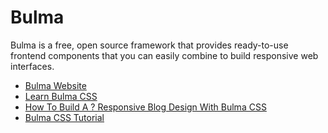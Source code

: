# Bulma

Bulma is a free, open source framework that provides ready-to-use frontend components that you can easily combine to build responsive web interfaces.

- [Bulma Website](https://bulma.io/)
- [Learn Bulma CSS](https://scrimba.com/learn/bulma)
- [How To Build A ? Responsive Blog Design With Bulma CSS](https://www.freecodecamp.org/news/how-to-build-a-responsive-blog-design-with-bulma-css-c2257a17c16b)
- [Bulma CSS Tutorial](https://youtube.com/playlist?list=PL4cUxeGkcC9iXItWKbaQxcyDT1u6E7a8a)

